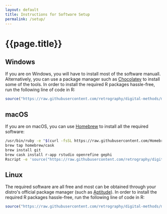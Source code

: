 ```yaml
---
layout: default
title: Instructions for Software Setup
permalink: /setup/
---
```


# {{page.title}}

## Windows

If you are on Windows, you will have to install most of the software manuall. Alternatively, you can use a package manager such as [Chocolatey](https://chocolatey.org/) to install some of the tools. In order to install the required R packages hassle-free, run the following line of code in R:

```R
source("https://raw.githubusercontent.com/retrography/digital-methods/master/setup.R")
```

## macOS
If you are on macOS, you can use [Homebrew](https://brew.sh) to install all the required software:

```bash
/usr/bin/ruby -e "$(curl -fsSL https://raw.githubusercontent.com/Homebrew/install/master/install)"
brew tap homebrew/cask
brew install git
brew cask install r-app rstudio openrefine gephi
Rscript -e 'source("https://raw.githubusercontent.com/retrography/digital-methods/master/setup.R")'
```

## Linux
The required software are all free and most can be obtained through your distro's official package manager (such as [Aptitude](https://wiki.debian.org/Aptitude)). In order to install the required R packages hassle-free, run the following line of code in R:

```R
source("https://raw.githubusercontent.com/retrography/digital-methods/master/setup.R")
```

